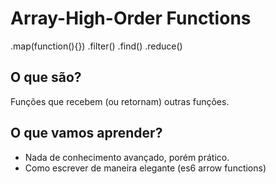 # Array-High-Order Functions

.map(function(){})
.filter()
.find()
.reduce()

## O que são?

Funções que recebem (ou retornam) outras funções.

## O que vamos aprender?

- Nada de conhecimento avançado, porém prático.
- Como escrever de maneira elegante (es6 arrow functions)